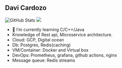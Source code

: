 ## Davi Cardozo

![GitHub Stats](https://github-readme-stats.vercel.app/api?username=Davi0805&theme=tokyonight&show_icons=true&hide_border=false&count_private=true)
![](https://github-readme-stats.vercel.app/api/top-langs/?username=Davi0805&theme=tokyonight&hide_border=false&include_all_commits=false&count_private=true&layout=compact)

- 🌱 I’m currently learning C/C++/Java
- Knowledge of Rest api, Microservice architecture.
- Cloud: GCP, Digital ocean
- Db: Postgres, Redis(caching)
- VM/Container: Docker and Virtual box
- DevOps: Prometheus, grafana, github actions, nginx
- Message queue: Redis streams
